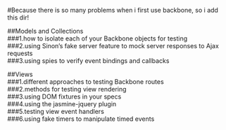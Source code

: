 #Because there is so many problems when i first use backbone, so i add this dir!  
  
##Models and Collections  
###1.how to isolate each of your Backbone objects for testing   
###2.using Sinon’s fake server feature to mock server responses to Ajax requests  
###3.using spies to verify event bindings and callbacks    
  
##Views  
###1.different approaches to testing Backbone routes  
###2.methods for testing view rendering  
###3.using DOM fixtures in your specs  
###4.using the jasmine-jquery plugin  
###5.testing view event handlers  
###6.using fake timers to manipulate timed events        